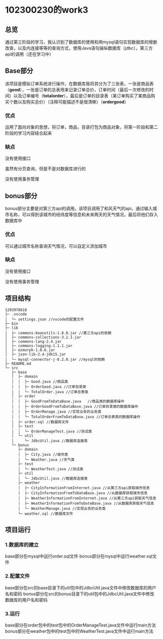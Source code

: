 # 102300230的work3

## 总览

通过第三阶段的学习，我认识到了数据库的使用和用mysql语句实现数据库的增删改查，以及内连接等等的查询方式，使用Java语句操纵数据库（jdbc），第三方api的调用（还在学习中）

## Base部分

该项目是模拟订单系统进行操作，在数据库我将其分为了三张表，一张是商品表（**good**），一张是订单的总表用来记录订单总价，订单时间（最后一次修改的时间）以及订单编号（**totalorder**），最后是订单的目录表（某订单购买了某商品购买个数以及购买总价）（注释可能描述不是很清晰）（**ordergood**）

### 优点

运用了面向对象的思想，将订单，商品，目录打包为商品对象，将第一阶段和第二阶段的学习内容结合起来

### 缺点

没有使用接口

虽然有分页查询，但是不是对数据库进行的

没有使用事务管理

## bonus部分

bonus部分主要是对第三方api的调用。该项目调用了和风天气的api，通过输入城市名称，可以得到该城市的经纬度等信息和未来两天的天气情况，最后将他们存入数据库中

### 优点

可以通过城市名称查询天气情况，可以自定义添加城市

### 缺点

没有使用接口

没有使用事务管理

## 项目结构

```note
1293978818
├─ .vscode 
│  └─ settings.json //vscode的配置文件
├─ bin
├─ lib
│  ├─ commons-beanutils-1.8.0.jar //第三方api的依赖
│  ├─ commons-collections-3.2.1.jar
│  ├─ commons-lang-2.4.jar
│  ├─ commons-logging-1.1.1.jar
│  ├─ ezmorph-1.0.6.jar
│  ├─ json-lib-2.4-jdk15.jar
│  └─ mysql-connector-j-8.2.0.jar //mysql的依赖
├─ README.md
└─ src
   ├─ base
   │  ├─ domain
   │  │  ├─ Good.java //商品类
   │  │  ├─ OrderGood.java //订单目录类
   │  │  └─ TotalOrder.java //订单总表类
   │  ├─ order
   │  │  ├─ GoodFromToDataBase.java   //商品类的数据库操作
   │  │  ├─ OrderGoodFromToDataBase.java //订单目录类的数据库操作
   │  │  ├─ OrderManage.java //实现业务的业务类
   │  │  └─ TotalOrderFromToDataBase.java //订单总表类的数据库操作
   │  ├─ order.sql //数据库文件
   │  ├─ test
   │  │  └─ OrderManageTest.java //测试类
   │  └─ util
   │     └─ JdbcUtil.java //数据库连接类
   └─ bonus
      ├─ domain
      │  ├─ City.java //城市类
      │  └─ Weather.java //天气类
      ├─ test
      │  └─ WeatherTest.java //测试类
      ├─ util
      │  └─ JdbcUtil.java //数据库连接类
      ├─ weather
      │  ├─ CityInformationFromInternet.java //从第三方api获取城市信息
      │  ├─ CityInformationFromToDataBase.java //从数据库获取城市信息
      │  ├─ WeatherInformationFromInternet.java //从第三方api获取天气信息
      │  ├─ WeatherInformationFromToDateBase.java //从数据库获取天气信息
      │  └─ WeatherManage.java //实现业务的业务类
      └─ weather.sql //数据库文件

```

## 项目运行

### 1.数据库的建立

base部分在mysql中运行order.sql文件
bonus部分在mysql中运行weather.sql文件

### 2.配置文件

base部分在src的base目录下的util包中的JdbcUtil.java文件中修改数据库的用户名和密码
bonus部分在src的bonus目录下的util包中的JdbcUtil.java文件中修改数据库的用户名和密码

### 3.运行

base部分在order包中的test包中的OrderManageTest.java文件中运行main方法
bonus部分在weather包中的test包中的WeatherTest.java文件中运行main方法
